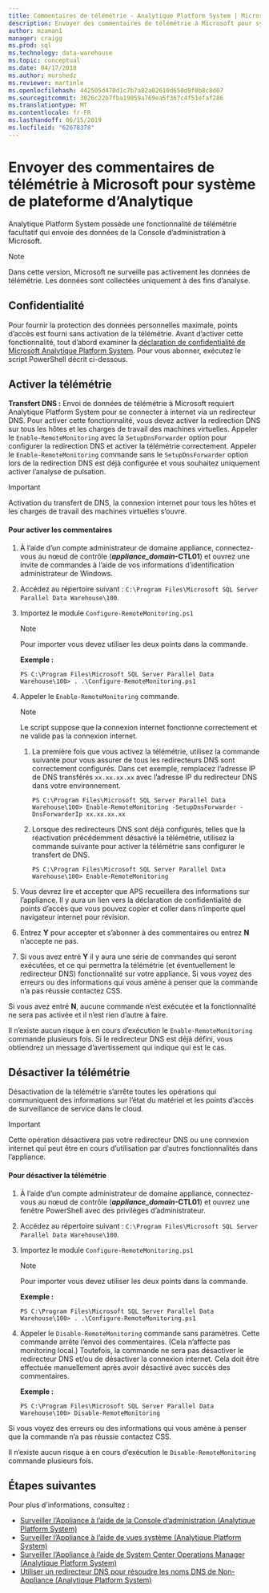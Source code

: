 ```yaml
---
title: Commentaires de télémétrie - Analytique Platform System | Microsoft Docs
description: Envoyer des commentaires de télémétrie à Microsoft pour système de plateforme d’Analytique.
author: mzaman1
manager: craigg
ms.prod: sql
ms.technology: data-warehouse
ms.topic: conceptual
ms.date: 04/17/2018
ms.author: murshedz
ms.reviewer: martinle
ms.openlocfilehash: 442505d470d1c7b7a82a02610d650d9f0b8c8d07
ms.sourcegitcommit: 3026c22b7fba19059a769ea5f367c4f51efaf286
ms.translationtype: MT
ms.contentlocale: fr-FR
ms.lasthandoff: 06/15/2019
ms.locfileid: "62678378"
---
```

# <a name="send-telemetry-feedback-to-microsoft-for-analytics-platform-system"></a>Envoyer des commentaires de télémétrie à Microsoft pour système de plateforme d’Analytique
Analytique Platform System possède une fonctionnalité de télémétrie facultatif qui envoie des données de la Console d’administration à Microsoft. 
  
> [!NOTE]  
> Dans cette version, Microsoft ne surveille pas activement les données de télémétrie. Les données sont collectées uniquement à des fins d’analyse.  
  
## <a name="privacy"></a>Confidentialité  
Pour fournir la protection des données personnelles maximale, points d’accès est fourni sans activation de la télémétrie. Avant d’activer cette fonctionnalité, tout d’abord examiner la [déclaration de confidentialité de Microsoft Analytique Platform System](https://go.microsoft.com/fwlink/?LinkId=400902). Pour vous abonner, exécutez le script PowerShell décrit ci-dessous.  
  
## <a name="enable"></a>Activer la télémétrie  
**Transfert DNS :** Envoi de données de télémétrie à Microsoft requiert Analytique Platform System pour se connecter à internet via un redirecteur DNS. Pour activer cette fonctionnalité, vous devez activer la redirection DNS sur tous les hôtes et les charges de travail des machines virtuelles. Appeler le `Enable-RemoteMonitoring` avec la `SetupDnsForwarder` option pour configurer la redirection DNS et activer la télémétrie correctement. Appeler le `Enable-RemoteMonitoring` commande sans le `SetupDnsForwarder` option lors de la redirection DNS est déjà configurée et vous souhaitez uniquement activer l’analyse de pulsation.  
  
> [!IMPORTANT]  
> Activation du transfert de DNS, la connexion internet pour tous les hôtes et les charges de travail des machines virtuelles s’ouvre.  
  
#### <a name="to-enable-feedback"></a>Pour activer les commentaires  
  
1.  À l’aide d’un compte administrateur de domaine appliance, connectez-vous au nœud de contrôle (<strong>*appliance_domain*-CTL01</strong>) et ouvrez une invite de commandes à l’aide de vos informations d’identification administrateur de Windows.  
  
2.  Accédez au répertoire suivant : `C:\Program Files\Microsoft SQL Server Parallel Data Warehouse\100`.  
  
3.  Importez le module `Configure-RemoteMonitoring.ps1`  
  
    > [!NOTE]  
    > Pour importer vous devez utiliser les deux points dans la commande.  
  
    **Exemple :**  
  
    ```  
    PS C:\Program Files\Microsoft SQL Server Parallel Data Warehouse\100> . .\Configure-RemoteMonitoring.ps1  
    ```  
  
4.  Appeler le `Enable-RemoteMonitoring` commande.  
  
    > [!NOTE]  
    > Le script suppose que la connexion internet fonctionne correctement et ne valide pas la connexion internet.  
  
    1.  La première fois que vous activez la télémétrie, utilisez la commande suivante pour vous assurer de tous les redirecteurs DNS sont correctement configurés. Dans cet exemple, remplacez l’adresse IP de DNS transférés `xx.xx.xx.xx` avec l’adresse IP du redirecteur DNS dans votre environnement.  
  
        ```  
        PS C:\Program Files\Microsoft SQL Server Parallel Data Warehouse\100> Enable-RemoteMonitoring -SetupDnsForwarder -DnsForwarderIp xx.xx.xx.xx  
        ```  
  
    2.  Lorsque des redirecteurs DNS sont déjà configurés, telles que la réactivation précédemment désactivé la télémétrie, utilisez la commande suivante pour activer la télémétrie sans configurer le transfert de DNS.  
  
        ```  
        PS C:\Program Files\Microsoft SQL Server Parallel Data Warehouse\100> Enable-RemoteMonitoring  
        ```  
  
5.  Vous devrez lire et accepter que APS recueillera des informations sur l’appliance. Il y aura un lien vers la déclaration de confidentialité de points d’accès que vous pouvez copier et coller dans n’importe quel navigateur internet pour révision.  
  
6.  Entrez **Y** pour accepter et s’abonner à des commentaires ou entrez **N** n’accepte ne pas.  
  
7.  Si vous avez entré **Y** il y aura une série de commandes qui seront exécutées, et ce qui permettra la télémétrie (et éventuellement le redirecteur DNS) fonctionnalité sur votre appliance. Si vous voyez des erreurs ou des informations qui vous amène à penser que la commande n’a pas réussie contactez CSS.  
  
Si vous avez entré **N**, aucune commande n’est exécutée et la fonctionnalité ne sera pas activée et il n’est rien d’autre à faire.  
  
Il n’existe aucun risque à en cours d’exécution le `Enable-RemoteMonitoring` commande plusieurs fois. Si le redirecteur DNS est déjà défini, vous obtiendrez un message d’avertissement qui indique qui est le cas.  
  
## <a name="disable"></a>Désactiver la télémétrie  
Désactivation de la télémétrie s’arrête toutes les opérations qui communiquent des informations sur l’état du matériel et les points d’accès de surveillance de service dans le cloud.  
  
> [!IMPORTANT]  
> Cette opération désactivera pas votre redirecteur DNS ou une connexion internet qui peut être en cours d’utilisation par d’autres fonctionnalités dans l’appliance.  
  
#### <a name="to-disable-telemetry"></a>Pour désactiver la télémétrie  
  
1.  À l’aide d’un compte administrateur de domaine appliance, connectez-vous au nœud de contrôle (<strong>*appliance_domain*-CTL01</strong>) et ouvrez une fenêtre PowerShell avec des privilèges d’administrateur.  
  
2.  Accédez au répertoire suivant : `C:\Program Files\Microsoft SQL Server Parallel Data Warehouse\100`.  
  
3.  Importez le module `Configure-RemoteMonitoring.ps1`  
  
    > [!NOTE]  
    > Pour importer vous devez utiliser les deux points dans la commande.  
  
    **Exemple :**  
  
    ```  
    PS C:\Program Files\Microsoft SQL Server Parallel Data Warehouse\100> . .\Configure-RemoteMonitoring.ps1  
    ```  
  
4.  Appeler le `Disable-RemoteMonitoring` commande sans paramètres. Cette commande arrête l’envoi des commentaires. (Cela n’affecte pas monitoring local.) Toutefois, la commande ne sera pas désactiver le redirecteur DNS et/ou de désactiver la connexion internet. Cela doit être effectuée manuellement après avoir désactivé avec succès des commentaires.  
  
    **Exemple :**  
  
    ```  
    PS C:\Program Files\Microsoft SQL Server Parallel Data Warehouse\100> Disable-RemoteMonitoring  
    ```  
  
Si vous voyez des erreurs ou des informations qui vous amène à penser que la commande n’a pas réussie contactez CSS.  
  
Il n’existe aucun risque à en cours d’exécution le `Disable-RemoteMonitoring` commande plusieurs fois.  
  
## <a name="next-steps"></a>Étapes suivantes
Pour plus d'informations, consultez :
- [Surveiller l’Appliance à l’aide de la Console d’administration &#40;Analytique Platform System&#41;](monitor-the-appliance-by-using-the-admin-console.md)  
- [Surveiller l’Appliance à l’aide de vues système &#40;Analytique Platform System&#41;](monitor-the-appliance-by-using-system-views.md)  
- [Surveiller l’Appliance à l’aide de System Center Operations Manager &#40;Analytique Platform System&#41;](monitor-the-appliance-by-using-system-center-operations-manager.md)  
- [Utiliser un redirecteur DNS pour résoudre les noms DNS de Non-Appliance &#40;Analytique Platform System&#41;](use-a-dns-forwarder-to-resolve-non-appliance-dns-names.md)  
  
